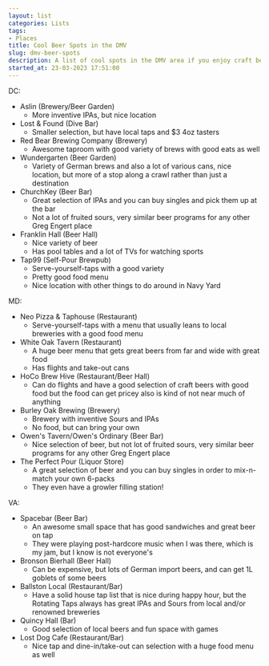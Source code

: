 ```yaml
---
layout: list
categories: Lists
tags:
- Places
title: Cool Beer Spots in the DMV
slug: dmv-beer-spots
description: A list of cool spots in the DMV area if you enjoy craft beer.
started_at: 23-03-2023 17:51:00
---
```


DC:
* Aslin (Brewery/Beer Garden)
    * More inventive IPAs, but nice location 
* Lost & Found (Dive Bar)
    * Smaller selection, but have local taps and $3 4oz tasters
* Red Bear Brewing Company (Brewery)
    * Awesome taproom with good variety of brews with good eats as well
* Wundergarten (Beer Garden)
    * Variety of German brews and also a lot of various cans, nice location, but more of a stop along a crawl rather than just a destination
* ChurchKey (Beer Bar)
    * Great selection of IPAs and you can buy singles and pick them up at the bar
    * Not a lot of fruited sours, very similar beer programs for any other Greg Engert place
* Franklin Hall (Beer Hall)
    * Nice variety of beer
    * Has pool tables and a lot of TVs for watching sports
* Tap99 (Self-Pour Brewpub)
    * Serve-yourself-taps with a good variety
    * Pretty good food menu
    * Nice location with other things to do around in Navy Yard

MD:
* Neo Pizza & Taphouse (Restaurant)
    * Serve-yourself-taps with a menu that usually leans to local breweries with a good food menu
* White Oak Tavern (Restaurant)
    * A huge beer menu that gets great beers from far and wide with great food
    * Has flights and take-out cans
* HoCo Brew Hive (Restaurant/Beer Hall)
    * Can do flights and have a good selection of craft beers with good food but the food can get pricey also is kind of not near much of anything
* Burley Oak Brewing (Brewery)
    * Brewery with inventive Sours and IPAs
    * No food, but can bring your own
* Owen's Tavern/Owen's Ordinary (Beer Bar)
    * Nice selection of beer, but not lot of fruited sours, very similar beer programs for any other Greg Engert place
* The Perfect Pour (Liquor Store)
    * A great selection of beer and you can buy singles in order to mix-n-match your own 6-packs
    * They even have a growler filling station!

VA:
* Spacebar (Beer Bar)
    * An awesome small space that has good sandwiches and great beer on tap
    * They were playing post-hardcore music when I was there, which is my jam, but I know is not everyone's
* Bronson Bierhall (Beer Hall)
    * Can be expensive, but lots of German import beers, and can get 1L goblets of some beers
* Ballston Local (Restaurant/Bar)
    * Have a solid house tap list that is nice during happy hour, but the Rotating Taps always has great IPAs and Sours from local and/or renowned breweries
* Quincy Hall (Bar)
    * Good selection of local beers and fun space with games
* Lost Dog Cafe (Restaurant/Bar)
    * Nice tap and dine-in/take-out can selection with a huge food menu as well